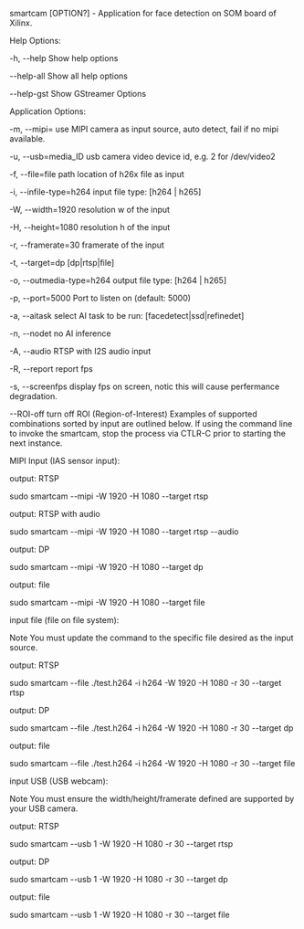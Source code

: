 smartcam [OPTION?] - Application for face detection on SOM board of Xilinx.

 Help Options:

 -h, --help             Show help options

 --help-all             Show all help options

 --help-gst             Show GStreamer Options

 
 Application Options:

 -m, --mipi=                use MIPI camera as input source, auto detect, fail if no mipi available.

 -u, --usb=media_ID         usb camera video device id, e.g. 2 for /dev/video2

 -f, --file=file            path location of h26x file as input

 -i, --infile-type=h264     input file type: [h264 | h265]

 -W, --width=1920           resolution w of the input

 -H, --height=1080          resolution h of the input

 -r, --framerate=30         framerate of the input

 -t, --target=dp            [dp|rtsp|file]

 -o, --outmedia-type=h264   output file type: [h264 | h265]

 -p, --port=5000            Port to listen on (default: 5000)

 -a, --aitask               select AI task to be run: [facedetect|ssd|refinedet]

 -n, --nodet                no AI inference

 -A, --audio                RTSP with I2S audio input

 -R, --report               report fps

 -s, --screenfps            display fps on screen, notic this will cause perfermance degradation.

 --ROI-off                  turn off ROI (Region-of-Interest)
Examples of supported combinations sorted by input are outlined below.
If using the command line to invoke the smartcam, stop the process via CTLR-C prior to starting the next instance.

MIPI Input (IAS sensor input):

output: RTSP

sudo smartcam --mipi -W 1920 -H 1080 --target rtsp

output: RTSP with audio

sudo smartcam --mipi -W 1920 -H 1080 --target rtsp --audio

output: DP

sudo smartcam --mipi -W 1920 -H 1080 --target dp

output: file

sudo smartcam --mipi -W 1920 -H 1080 --target file

input file (file on file system):

Note You must update the command to the specific file desired as the input source.

output: RTSP

sudo smartcam --file ./test.h264 -i h264 -W 1920 -H 1080 -r 30 --target rtsp

output: DP

sudo smartcam --file ./test.h264 -i h264 -W 1920 -H 1080 -r 30 --target dp

output: file

sudo smartcam --file ./test.h264 -i h264 -W 1920 -H 1080 -r 30 --target file

input USB (USB webcam):

Note You must ensure the width/height/framerate defined are supported by your USB camera.

output: RTSP

sudo smartcam --usb 1 -W 1920 -H 1080 -r 30 --target rtsp

output: DP

sudo smartcam --usb 1 -W 1920 -H 1080 -r 30 --target dp

output: file

sudo smartcam --usb 1 -W 1920 -H 1080 -r 30 --target file
